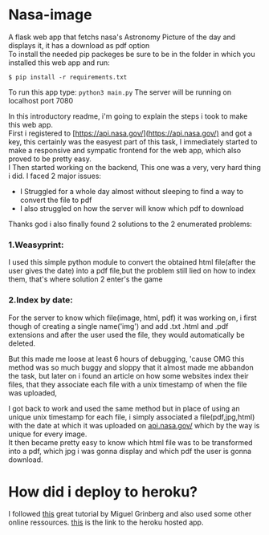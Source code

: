 # Nasa-image
A flask web app that fetchs nasa's Astronomy Picture of the day and displays it, it has a download as pdf option<br>
To install the needed pip packeges be sure to be in the folder in which you installed this web app and run:<br>
```
$ pip install -r requirements.txt
```
To run this app type: ` python3 main.py ` The server will be running on localhost port 7080<br>

In this introductory readme, i'm going to explain the steps i took to make this web app.<br>
First i registered to [https://api.nasa.gov/](https://api.nasa.gov/) and got a key, this certainly was the easyest part of this task, I immediately started to make a responsive and sympatic frontend for the web app, which also proved to be pretty easy.<br>
I Then started working on the backend, This one was a very, very hard thing i did. I faced 2 major issues:<br>
  - I Struggled for a whole day almost without sleeping to find a way to convert the file to pdf<br>
  - I also struggled on how the server will know which pdf to download<br>

Thanks god i also finally found 2 solutions to the 2 enumerated problems:<br>

### 1.Weasyprint:

I used this simple python module to convert the obtained html file(after the user gives the date) into a pdf file,but the problem still lied on how to index them, that's where solution 2 enter's the game<br>
### 2.Index by date:
For the server to know which file(image, html, pdf) it was working on, i first though of creating a single name('img') and add .txt .html and .pdf extensions and after the user used the file, they would automatically be deleted.
<br>

But this made me loose at least 6 hours of debugging, 'cause OMG this method was so much buggy and sloppy that it almost made me abbandon the task, but later on i found an article on how some websites index their files, that they associate each file with a unix timestamp of when the file was uploaded,
<br>

I got back to work and used the same method but in place of using an unique unix timestamp for each file, i simply associated a file(pdf,jpg,html) with the date at which it was uploaded on [api.nasa.gov/](https://api.nasa.gov/) which by the way is unique for every image.
<br>
It then became pretty easy to know which html file was to be transformed into a pdf, which jpg i was gonna display and which pdf the user is gonna download.
# How did i deploy to heroku?
I followed [this](https://blog.miguelgrinberg.com/post/the-flask-mega-tutorial-part-xviii-deployment-on-the-heroku-cloud-legacy) great tutorial by Miguel Grinberg and also used some other online ressources.
[this](https://still-lowlands-24100.herokuapp.com/) is the link to the heroku hosted app.
